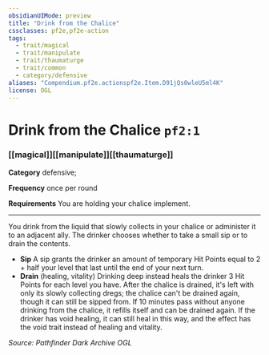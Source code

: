 ```yaml
---
obsidianUIMode: preview
title: "Drink from the Chalice"
cssclasses: pf2e,pf2e-action
tags:
  - trait/magical
  - trait/manipulate
  - trait/thaumaturge
  - trait/common
  - category/defensive
aliases: "Compendium.pf2e.actionspf2e.Item.D91jQs0wleU5ml4K"
license: OGL
---
```

# Drink from the Chalice `pf2:1`

### [[magical]][[manipulate]][[thaumaturge]]

**Category** defensive; 




**Frequency** once per round

**Requirements** You are holding your chalice implement.

* * *

You drink from the liquid that slowly collects in your chalice or administer it to an adjacent ally. The drinker chooses whether to take a small sip or to drain the contents.

*   **Sip** A sip grants the drinker an amount of temporary Hit Points equal to 2 + half your level that last until the end of your next turn.
*   **Drain** (healing, vitality) Drinking deep instead heals the drinker 3 Hit Points for each level you have. After the chalice is drained, it's left with only its slowly collecting dregs; the chalice can't be drained again, though it can still be sipped from. If 10 minutes pass without anyone drinking from the chalice, it refills itself and can be drained again. If the drinker has void healing, it can still heal in this way, and the effect has the void trait instead of healing and vitality.

*Source: Pathfinder Dark Archive*
*OGL*